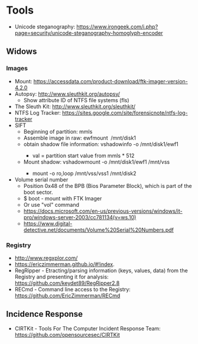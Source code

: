 # Tools

- Unicode steganography: https://www.irongeek.com/i.php?page=security/unicode-steganography-homoglyph-encoder

## Widows

### Images
- Mount: https://accessdata.com/product-download/ftk-imager-version-4.2.0
- Autopsy: http://www.sleuthkit.org/autopsy/
  - Show attribute ID of NTFS file systems (fls)
- The Sleuth Kit: http://www.sleuthkit.org/sleuthkit/
- NTFS Log Tracker: https://sites.google.com/site/forensicnote/ntfs-log-tracker
- SIFT
  - Beginning of partition: mmls <image>
  - Assemble image in raw: ewfmount <image> /mnt/disk1
  - obtain shadow file information: vshadowinfo -o <val> /mnt/disk1/ewf1
    - val = partition start value from mmls * 512
  - Mount shadow: vshadowmount -o <val>  /mnt/disk1/ewf1 /mnt/vss
    - mount -o ro,loop /mnt/vss/vss1 /mnt/disk2
- Volume serial number
  - Position 0x48 of the BPB (Bios Parameter Block), which is part of the boot sector.
  - $ boot - mount with FTK Imager
  - Or use "vol" command
  - https://docs.microsoft.com/en-us/previous-versions/windows/it-pro/windows-server-2003/cc781134(v=ws.10)
  - https://www.digital-detective.net/documents/Volume%20Serial%20Numbers.pdf

### Registry
- http://www.regxplor.com/
- https://ericzimmerman.github.io/#!index.
- RegRipper - Etracting/parsing information (keys, values, data) from the Registry and presenting it for analysis: https://github.com/keydet89/RegRipper2.8
- RECmd - Command line access to the Registry: https://github.com/EricZimmerman/RECmd

## Incidence Response
- CIRTKit - Tools For The Computer Incident Response Team: https://github.com/opensourcesec/CIRTKit


